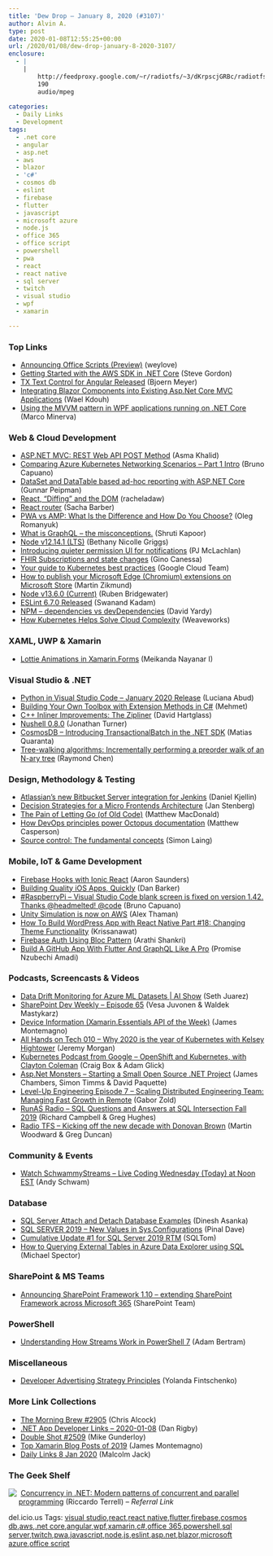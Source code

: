 ```yaml
---
title: 'Dew Drop – January 8, 2020 (#3107)'
author: Alvin A.
type: post
date: 2020-01-08T12:55:25+00:00
url: /2020/01/08/dew-drop-january-8-2020-3107/
enclosure:
  - |
    |
        http://feedproxy.google.com/~r/radiotfs/~3/dKrpscjGRBc/radiotfs_178.mp3
        190
        audio/mpeg
        
categories:
  - Daily Links
  - Development
tags:
  - .net core
  - angular
  - asp.net
  - aws
  - blazor
  - 'c#'
  - cosmos db
  - eslint
  - firebase
  - flutter
  - javascript
  - microsoft azure
  - node.js
  - office 365
  - office script
  - powershell
  - pwa
  - react
  - react native
  - sql server
  - twitch
  - visual studio
  - wpf
  - xamarin

---
```

### <a name="top"></a>Top Links

  * <a href="https://techcommunity.microsoft.com/t5/excel-blog/announcing-office-scripts-preview/ba-p/1093559" target="_blank" rel="noopener noreferrer">Announcing Office Scripts (Preview)</a> (weylove)
  * <a href="https://www.stevejgordon.co.uk/getting-started-with-the-aws-sdk-in-net-core-part-1" target="_blank" rel="noopener noreferrer">Getting Started with the AWS SDK in .NET Core</a> (Steve Gordon)
  * <a href="https://www.textcontrol.com/blog/2020/01/07/tx-text-control-for-angular-released/" target="_blank" rel="noopener noreferrer">TX Text Control for Angular Released</a> (Bjoern Meyer)
  * <a href="https://medium.com/@waelkdouh/integrating-blazor-components-into-existing-asp-net-core-mvc-applications-b1a2aec4ac1f?source=rss-7c952a7fb2b8------2" target="_blank" rel="noopener noreferrer">Integrating Blazor Components into Existing Asp.Net Core MVC Applications</a> (Wael Kdouh)
  * <a href="https://marcominerva.wordpress.com/2020/01/07/using-the-mvvm-pattern-in-wpf-applications-running-on-net-core/" target="_blank" rel="noopener noreferrer">Using the MVVM pattern in WPF applications running on .NET Core</a> (Marco Minerva)



### <a name="web"></a>Web & Cloud Development

  * <a href="https://www.asmak9.com/2020/01/aspnet-mvc-rest-web-api-post-method.html" target="_blank" rel="noopener noreferrer">ASP.NET MVC: REST Web API POST Method</a> (Asma Khalid)
  * <a href="http://feedproxy.google.com/~r/elbruno/~3/1NErGFKyNb0/" target="_blank" rel="noopener noreferrer">Comparing Azure Kubernetes Networking Scenarios – Part 1 Intro</a> (Bruno Capuano)
  * <a href="https://gunnarpeipman.com/aspnet-core-reporting-dataset-datatable/" target="_blank" rel="noopener noreferrer">DataSet and DataTable based ad-hoc reporting with ASP.NET Core</a> (Gunnar Peipman)
  * <a href="https://dev.to/racheladaw/react-diffing-and-the-dom-2j2d" target="_blank" rel="noopener noreferrer">React, &#8220;Diffing&#8221; and the DOM</a> (racheladaw)
  * <a href="https://sachabarbs.wordpress.com/2020/01/08/react-router/" target="_blank" rel="noopener noreferrer">React router</a> (Sacha Barber)
  * <a href="https://www.freecodecamp.org/news/pwa-vs-amp-what-is-the-difference-and-how-do-you-choose/" target="_blank" rel="noopener noreferrer">PWA vs AMP: What Is the Difference and How Do You Choose?</a> (Oleg Romanyuk)
  * <a href="https://www.freecodecamp.org/news/what-is-graphql-the-misconceptions/" target="_blank" rel="noopener noreferrer">What is GraphQL &#8211; the misconceptions.</a> (Shruti Kapoor)
  * <a href="https://nodejs.org/en/blog/release/v12.14.1" target="_blank" rel="noopener noreferrer">Node v12.14.1 (LTS)</a> (Bethany Nicolle Griggs)
  * <a href="http://blog.chromium.org/2020/01/introducing-quieter-permission-ui-for.html" target="_blank" rel="noopener noreferrer">Introducing quieter permission UI for notifications</a> (PJ McLachlan)
  * <a href="https://cloudblogs.microsoft.com/opensource/2020/01/07/fhir-subscriptions-state-changes/" target="_blank" rel="noopener noreferrer">FHIR Subscriptions and state changes</a> (Gino Canessa)
  * <a href="https://cloud.google.com/blog/products/containers-kubernetes/your-guide-kubernetes-best-practices/" target="_blank" rel="noopener noreferrer">Your guide to Kubernetes best practices</a> (Google Cloud Team)
  * <a href="https://blog.mzikmund.com/2020/01/publishing-microsoft-edge-chromium-extensions/" target="_blank" rel="noopener noreferrer">How to publish your Microsoft Edge (Chromium) extensions on Microsoft Store</a> (Martin Zikmund)
  * <a href="https://nodejs.org/en/blog/release/v13.6.0" target="_blank" rel="noopener noreferrer">Node v13.6.0 (Current)</a> (Ruben Bridgewater)
  * <a href="https://www.infoq.com/news/2020/01/eslint-670/?utm_campaign=infoq_content&utm_source=infoq&utm_medium=feed&utm_term=global" target="_blank" rel="noopener noreferrer">ESLint 6.7.0 Released</a> (Swanand Kadam)
  * <a href="http://feedproxy.google.com/~r/davidyardy/~3/aH0lmT_Qa-0/" target="_blank" rel="noopener noreferrer">NPM &#8211; dependencies vs devDependencies</a> (David Yardy)
  * <a href="https://www.weave.works/blog/how-kubernetes-helps-solve-cloud-complexity" target="_blank" rel="noopener noreferrer">How Kubernetes Helps Solve Cloud Complexity</a> (Weaveworks)



### <a name="silverlight"></a>XAML, UWP & Xamarin

  * <a href="https://www.syncfusion.com/blogs/post/lottie-animations-xamarin-forms.aspx" target="_blank" rel="noopener noreferrer">Lottie Animations in Xamarin.Forms</a> (Meikanda Nayanar I)



### <a name="dotnet"></a>Visual Studio & .NET

  * <a href="https://devblogs.microsoft.com/python/python-in-visual-studio-code-january-2020-release/" target="_blank" rel="noopener noreferrer">Python in Visual Studio Code – January 2020 Release</a> (Luciana Abud)
  * <a href="https://hackernoon.com/building-your-own-toolbox-with-extension-methods-f18q36op?source=rss" target="_blank" rel="noopener noreferrer">Building Your Own Toolbox with Extension Methods in C#</a> (Mehmet)
  * <a href="https://devblogs.microsoft.com/cppblog/c-inliner-improvements-the-zipliner/" target="_blank" rel="noopener noreferrer">C++ Inliner Improvements: The Zipliner</a> (David Hartglass)
  * <a href="https://blog.nushell.sh/blog/2020/01/07/nushell-0_8_0.html" target="_blank" rel="noopener noreferrer">Nushell 0.8.0</a> (Jonathan Turner)
  * <a href="https://devblogs.microsoft.com/cosmosdb/introducing-transactionalbatch-in-the-net-sdk/" target="_blank" rel="noopener noreferrer">CosmosDB &#8211; Introducing TransactionalBatch in the .NET SDK</a> (Matias Quaranta)
  * <a href="https://devblogs.microsoft.com/oldnewthing/20200107-00/?p=103304" target="_blank" rel="noopener noreferrer">Tree-walking algorithms: Incrementally performing a preorder walk of an N-ary tree</a> (Raymond Chen)



### <a name="design"></a>Design, Methodology & Testing

  * <a href="http://feedproxy.google.com/~r/ContinuousBlog/~3/PY8-cv401pM/" target="_blank" rel="noopener noreferrer">Atlassian&#8217;s new Bitbucket Server integration for Jenkins</a> (Daniel Kjellin)
  * <a href="https://www.infoq.com/news/2020/01/strategies-micro-frontends/?utm_campaign=infoq_content&utm_source=infoq&utm_medium=feed&utm_term=global" target="_blank" rel="noopener noreferrer">Decision Strategies for a Micro Frontends Architecture</a> (Jan Stenberg)
  * <a href="https://medium.com/young-coder/the-pain-of-letting-go-of-old-code-8d4def91c68f?source=rss----d3d5cbdde463---4" target="_blank" rel="noopener noreferrer">The Pain of Letting Go (of Old Code)</a> (Matthew MacDonald)
  * <a href="http://feedproxy.google.com/~r/OctopusDeploy/~3/1Kv8JzgWi5k/devops-documentation" target="_blank" rel="noopener noreferrer">How DevOps principles power Octopus documentation</a> (Matthew Casperson)
  * <a href="https://blog.scottlogic.com/2020/01/07/source-control-fundamentals.html" target="_blank" rel="noopener noreferrer">Source control: The fundamental concepts</a> (Simon Laing)



### <a name="mobile"></a>Mobile, IoT & Game Development

  * <a href="https://ionicframework.com/blog/firebase-hooks-with-ionic-react/" target="_blank" rel="noopener noreferrer">Firebase Hooks with Ionic React</a> (Aaron Saunders)
  * <a href="https://www.bignerdranch.com/blog/building-quality-ios-apps-quickly/" target="_blank" rel="noopener noreferrer">Building Quality iOS Apps, Quickly</a> (Dan Barker)
  * <a href="http://feedproxy.google.com/~r/elbruno/~3/OpXOE0Awk5c/" target="_blank" rel="noopener noreferrer">#RaspberryPi – Visual Studio Code blank screen is fixed on version 1.42. Thanks @headmelted! @code</a> (Bruno Capuano)
  * <a href="https://blogs.unity3d.com/2020/01/07/unity-simulation-is-now-on-aws/" target="_blank" rel="noopener noreferrer">Unity Simulation is now on AWS</a> (Alex Thaman)
  * <a href="https://hackernoon.com/build-wordpress-app-with-react-native-18-changing-theme-it5n32oq?source=rss" target="_blank" rel="noopener noreferrer">How To Build WordPress App with React Native Part #18: Changing Theme Functionality</a> (Krissanawat)
  * <a href="https://medium.com/flutter-community/firebase-auth-using-bloc-pattern-ccb717648f11?source=rss----86fb29d7cc6a---4" target="_blank" rel="noopener noreferrer">Firebase Auth Using Bloc Pattern</a> (Arathi Shankri)
  * <a href="https://medium.com/flutter-community/build-a-github-app-with-flutter-and-graphql-like-a-pro-63f464922196?source=rss----86fb29d7cc6a---4" target="_blank" rel="noopener noreferrer">Build A GitHub App With Flutter And GraphQL Like A Pro</a> (Promise Nzubechi Amadi)



### <a name="podcasts"></a>Podcasts, Screencasts & Videos

  * <a href="https://channel9.msdn.com/Shows/AI-Show/Drift?WT.mc_id=DX_MVP4025064" target="_blank" rel="noopener noreferrer">Data Drift Monitoring for Azure ML Datasets | AI Show</a> (Seth Juarez)
  * <a href="https://developer.microsoft.com/en-us/sharepoint/blogs/sharepoint-dev-weekly-episode-65/" target="_blank" rel="noopener noreferrer">SharePoint Dev Weekly – Episode 65</a> (Vesa Juvonen & Waldek Mastykarz)
  * <a href="http://www.youtube.com/watch?v=j6Y2IRWLNEI" target="_blank" rel="noopener noreferrer">Device Information (Xamarin.Essentials API of the Week)</a> (James Montemagno)
  * <a href="https://www.pluralsight.com/blog/software-development/podcast-010-2020-year-of-kubernetes" target="_blank" rel="noopener noreferrer">All Hands on Tech 010 &#8211; Why 2020 is the year of Kubernetes with Kelsey Hightower</a> (Jeremy Morgan)
  * <a href="https://kubernetespodcast.com/episode/085-openshift-and-kubernetes/" target="_blank" rel="noopener noreferrer">Kubernetes Podcast from Google &#8211; OpenShift and Kubernetes, with Clayton Coleman</a> (Craig Box & Adam Glick)
  * <a href="http://www.youtube.com/watch?v=AJVIVyA9dwM" target="_blank" rel="noopener noreferrer">Asp.Net Monsters &#8211; Starting a Small Open Source .NET Project</a> (James Chambers, Simon Timms & David Paquette)
  * <a href="http://codingsans.com/blog/scaling-distributed-engineering-team" target="_blank" rel="noopener noreferrer">Level-Up Engineering Episode 7 &#8211; Scaling Distributed Engineering Team: Managing Fast Growth in Remote</a> (Gabor Zold)
  * <a href="http://feedproxy.google.com/~r/RunaAsRadioWma/~3/Q3prFstqFj0/default.aspx" target="_blank" rel="noopener noreferrer">RunAS Radio &#8211; SQL Questions and Answers at SQL Intersection Fall 2019</a> (Richard Campbell & Greg Hughes)
  * <a href="http://feedproxy.google.com/~r/radiotfs/~3/dKrpscjGRBc/radiotfs_178.mp3" target="_blank" rel="noopener noreferrer">Radio TFS &#8211; Kicking off the new decade with Donovan Brown</a> (Martin Woodward & Greg Duncan)



### <a name="events"></a>Community & Events

  * <a href="https://twitter.com/schwammy/status/1214696495963951104" target="_blank" rel="noopener noreferrer">Watch SchwammyStreams &#8211; Live Coding Wednesday (Today) at Noon EST</a> (Andy Schwam)



### <a name="sql"></a>Database

  * <a href="http://feedproxy.google.com/~r/MSSQLTips-LatestSqlServerTips/~3/4renmPqOLyE/" target="_blank" rel="noopener noreferrer">SQL Server Attach and Detach Database Examples</a> (Dinesh Asanka)
  * <a href="https://blog.sqlauthority.com/2020/01/08/sql-server-2019-new-values-in-sys-configurations/" target="_blank" rel="noopener noreferrer">SQL SERVER 2019 – New Values in Sys.Configurations</a> (Pinal Dave)
  * <a href="https://techcommunity.microsoft.com/t5/sql-server/cumulative-update-1-for-sql-server-2019-rtm/ba-p/1095685" target="_blank" rel="noopener noreferrer">Cumulative Update #1 for SQL Server 2019 RTM</a> (SQLTom)
  * <a href="https://techcommunity.microsoft.com/t5/azure-data-explorer/how-to-querying-external-tables-in-azure-data-explorer-using-sql/ba-p/1029007" target="_blank" rel="noopener noreferrer">How to Querying External Tables in Azure Data Explorer using SQL</a> (Michael Spector)



### <a name="sp"></a>SharePoint & MS Teams

  * <a href="https://developer.microsoft.com/en-us/microsoft-teams/blogs/announcing-sharepoint-framework-1-10-extending-sharepoint-framework-across-microsoft-365/" target="_blank" rel="noopener noreferrer">Announcing SharePoint Framework 1.10 – extending SharePoint Framework across Microsoft 365</a> (SharePoint Team)



### <a name="ps"></a>PowerShell

  * <a href="https://www.petri.com/understanding-how-streams-work-in-powershell-7?utm_source=rss&utm_medium=rss&utm_campaign=understanding-how-streams-work-in-powershell-7" target="_blank" rel="noopener noreferrer">Understanding How Streams Work in PowerShell 7</a> (Adam Bertram)



### <a name="misc"></a>Miscellaneous

  * <a href="https://developermedia.com/developer-advertising-strategy-principles/" target="_blank" rel="noopener noreferrer">Developer Advertising Strategy Principles</a> (Yolanda Fintschenko)



### <a name="links"></a>More Link Collections

  * <a href="http://feedproxy.google.com/~r/ReflectivePerspective/~3/PoGAd65RiY0/" target="_blank" rel="noopener noreferrer">The Morning Brew #2905</a> (Chris Alcock)
  * <a href="https://links.danrigby.com/2020/01/app-developer-links-2020-01-08/" target="_blank" rel="noopener noreferrer">.NET App Developer Links &#8211; 2020-01-08</a> (Dan Rigby)
  * <a href="https://afreshcup.com/home/2020/01/08/double-shot-2509.html" target="_blank" rel="noopener noreferrer">Double Shot #2509</a> (Mike Gunderloy)
  * <a href="https://devblogs.microsoft.com/xamarin/top-xamarin-blog-posts-2019/" target="_blank" rel="noopener noreferrer">Top Xamarin Blog Posts of 2019</a> (James Montemagno)
  * <a href="http://feedproxy.google.com/~r/parsimonyjax/~3/eVjJPU8bivw/daily-links-8-jan-2020.html" target="_blank" rel="noopener noreferrer">Daily Links 8 Jan 2020</a> (Malcolm Jack)



### <a name="shelf"></a>The Geek Shelf

<a href="https://www.amazon.com/Concurrency-NET-patterns-concurrent-programming/dp/1617292990/?tag=amavin-20" target="_blank" rel="noopener noreferrer"><img decoding="async" align="left" style="margin: 0px 4px 10px 0px; border: 0px currentcolor; border-image: none; float: left; display: inline; background-image: none;" src="https://m.media-amazon.com/images/I/51sAewrb5tL._AC_UY218_ML3_.jpg" border="0" /></a>&nbsp;<a href="https://www.amazon.com/Concurrency-NET-patterns-concurrent-programming/dp/1617292990/?tag=amavin-20" target="_blank" rel="noopener noreferrer">Concurrency in .NET: Modern patterns of concurrent and parallel programming</a> (Riccardo Terrell) _&#8211; Referral Link_









<div class="wlWriterEditableSmartContent" id="scid:77ECF5F8-D252-44F5-B4EB-D463C5396A79:0bf81143-64ac-4868-96ce-3afd383329af" style="margin: 0px; padding: 0px; float: none; display: inline;">
  del.icio.us Tags: <a href="http://del.icio.us/popular/visual+studio" rel="tag">visual studio</a>,<a href="http://del.icio.us/popular/react" rel="tag">react</a>,<a href="http://del.icio.us/popular/react+native" rel="tag">react native</a>,<a href="http://del.icio.us/popular/flutter" rel="tag">flutter</a>,<a href="http://del.icio.us/popular/firebase" rel="tag">firebase</a>,<a href="http://del.icio.us/popular/cosmos+db" rel="tag">cosmos db</a>,<a href="http://del.icio.us/popular/aws" rel="tag">aws</a>,<a href="http://del.icio.us/popular/.net+core" rel="tag">.net core</a>,<a href="http://del.icio.us/popular/angular" rel="tag">angular</a>,<a href="http://del.icio.us/popular/wpf" rel="tag">wpf</a>,<a href="http://del.icio.us/popular/xamarin" rel="tag">xamarin</a>,<a href="http://del.icio.us/popular/c%23" rel="tag">c#</a>,<a href="http://del.icio.us/popular/office+365" rel="tag">office 365</a>,<a href="http://del.icio.us/popular/powershell" rel="tag">powershell</a>,<a href="http://del.icio.us/popular/sql+server" rel="tag">sql server</a>,<a href="http://del.icio.us/popular/twitch" rel="tag">twitch</a>,<a href="http://del.icio.us/popular/pwa" rel="tag">pwa</a>,<a href="http://del.icio.us/popular/javascript" rel="tag">javascript</a>,<a href="http://del.icio.us/popular/node.js" rel="tag">node.js</a>,<a href="http://del.icio.us/popular/eslint" rel="tag">eslint</a>,<a href="http://del.icio.us/popular/asp.net" rel="tag">asp.net</a>,<a href="http://del.icio.us/popular/blazor" rel="tag">blazor</a>,<a href="http://del.icio.us/popular/microsoft+azure" rel="tag">microsoft azure</a>,<a href="http://del.icio.us/popular/office+script" rel="tag">office script</a>
</div>